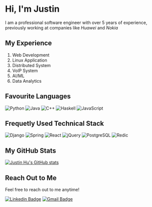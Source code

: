 <!--
**JustinQHu/JustinQHu** is a ✨ _special_ ✨ repository because its `README.md` (this file) appears on your GitHub profile.

Here are some ideas to get you started:

- 🔭 I’m currently working on ...
- 🌱 I’m currently learning ...
- 👯 I’m looking to collaborate on ...
- 🤔 I’m looking for help with ...
- 💬 Ask me about ...
- 📫 How to reach me: ...
- 😄 Pronouns: ...
- ⚡ Fun fact: ...
-->


# Hi, I'm Justin 

I am a professional software engineer with over 5 years of experience, previously working at companies like *Huawei* and *Nokia*

## My Experience
  1. Web Development 
  2. Linux Application 
  3. Distributed System
  4. VoIP System
  5. AI/ML
  6. Data Analytics

## Favourite Languages

![Python](https://img.shields.io/badge/-Python-black?style=flat-square&logo=Python)
![Java](https://img.shields.io/badge/-Java-C14438?style=flat-square&logo=Java)
![C++](https://img.shields.io/badge/-C%2B%2B-yellow?style=flat-square&logo=C++)
![Haskell](https://img.shields.io/badge/-Haskell-blueviolet?style=flat-square&logo=Haskell)
![JavaScript](https://img.shields.io/badge/-JavaScript-00599C?style=flat-square&logo=JavaScript)

## Frequetly Used Technical Stack
![Django](https://img.shields.io/badge/-Django-green?tyle=flat-square&logo=Django)
![Spring](https://img.shields.io/badge/-Spring-yellow?tyle=flat-square&logo=Spring)
![React](https://img.shields.io/badge/-React-informational?tyle=flat-square&logo=React)
![jQuery](https://img.shields.io/badge/-jQuery-blue?tyle=flat-square&logo=jQuery)
![PostgreSQL](https://img.shields.io/badge/-PostgreSQL-brightgreen?tyle=flat-square&logo=PostgreSQL)
![Redic](https://img.shields.io/badge/-Redis-9cf?tyle=flat-square&logo=Redis)


## My GitHub Stats
 
[![Justin Hu's GitHub stats](https://github-readme-stats.vercel.app/api?username=JustinQHu&count_private=true&show_icons=true&theme=radical)](https://github.com/anuraghazra/github-readme-stats)

## Reach Out to Me
Feel free to reach out to me anytime!

[![Linkedin Badge](https://img.shields.io/badge/-JustinHu-0072b1?style=flat&logo=Linkedin&logoColor=white)](https://www.linkedin.com/in/justin-hu-real/)
[![Gmail Badge](https://img.shields.io/badge/-JustinHu-c14438?style=flat&logo=Gmail&logoColor=white)](mailto:justinhu.real@gmail.com)


